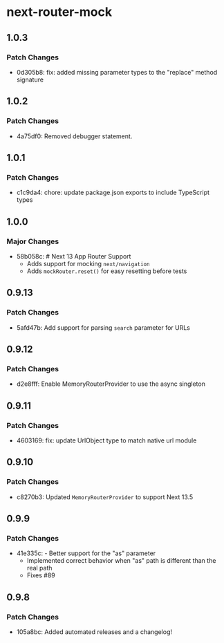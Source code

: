 # next-router-mock

## 1.0.3

### Patch Changes

- 0d305b8: fix: added missing parameter types to the "replace" method signature

## 1.0.2

### Patch Changes

- 4a75df0: Removed debugger statement.

## 1.0.1

### Patch Changes

- c1c9da4: chore: update package.json exports to include TypeScript types

## 1.0.0

### Major Changes

- 58b058c: # Next 13 App Router Support
  - Adds support for mocking `next/navigation`
  - Adds `mockRouter.reset()` for easy resetting before tests

## 0.9.13

### Patch Changes

- 5afd47b: Add support for parsing `search` parameter for URLs

## 0.9.12

### Patch Changes

- d2e8fff: Enable MemoryRouterProvider to use the async singleton

## 0.9.11

### Patch Changes

- 4603169: fix: update UrlObject type to match native url module

## 0.9.10

### Patch Changes

- c8270b3: Updated `MemoryRouterProvider` to support Next 13.5

## 0.9.9

### Patch Changes

- 41e335c: - Better support for the "as" parameter
  - Implemented correct behavior when "as" path is different than the real path
  - Fixes #89

## 0.9.8

### Patch Changes

- 105a8bc: Added automated releases and a changelog!
